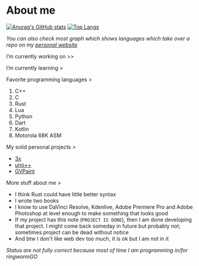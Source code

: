 # About me
[![Anurag's GitHub stats](https://github-readme-stats.vercel.app/api?username=Andrej123456789&theme=monokai)](https://github.com/anuraghazra/github-readme-stats)
[![Top Langs](https://github-readme-stats.vercel.app/api/top-langs/?username=Andrej123456789&theme=monokai&layout=compact&&langs_count=6)](https://github.com/anuraghazra/github-readme-stats)

*You can also check most graph which shows languages which take over a repo on my [personal website](https://andrej123456789.github.io/)*

I’m currently working on  >>
   
I’m currently learning >
            
Favorite programming languages >
   1. C++
   2. C
   3. Rust
   4. Lua
   5. Python
   6. Dart
   7. Kotlin
   8. Motorola 68K ASM
   
My solid personal projects >
- [3x](https://github.com/Andrej123456789/3x)
- [uno++](https://github.com/Andrej123456789/uno)
- [GVPaint](https://github.com/Andrej123456789/GVPaint)
   
More stuff about me > 
- I think Rust could have little better syntax
- I wrote two books
- I know to use DaVinci Resolve, Kdenlive, Adobe Premiere Pro and Adobe Photoshop at level enough to make something that looks good
- If my project has this note (`PROJECT IS DONE`), then I am done developing that project. I might come back someday in future but probably not; sometimes project can be dead without notice
- And btw I don't like web dev too much, it is ok but I am not in it

*Status are not fully correct because most of time I am programming in/for ringwormGO*
